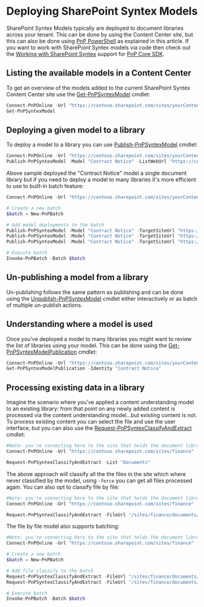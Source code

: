 # Deploying SharePoint Syntex Models

SharePoint Syntex Models typically are deployed to document libraries across your tenant. This can be done by using the Content Center site, but this can also be done using [PnP PowerShell](https://pnp.github.io/powershell/) as explained in this article. If you want to work with SharePoint Syntex models via code then check out the [Working with SharePoint Syntex](https://pnp.github.io/pnpcore/using-the-sdk/syntex-intro.html) support for [PnP Core SDK](https://aka.ms/pnp/coresdk).

## Listing the available models in a Content Center

To get an overview of the models added to the current SharePoint Syntex Content Center site use the [Get-PnPSyntexModel](https://pnp.github.io/powershell/cmdlets/Get-PnPSyntexModel.html) cmdlet:

```PowerShell
Connect-PnPOnline -Url "https://contoso.sharepoint.com/sites/yourContentCenter"
Get-PnPSyntexModel
```

## Deploying a given model to a library

To deploy a model to a library you can use [Publish-PnPSyntexModel](https://pnp.github.io/powershell/cmdlets/Publish-PnPSyntexModel.html) cmdlet:

```PowerShell
Connect-PnPOnline -Url "https://contoso.sharepoint.com/sites/yourContentCenter"
Publish-PnPSyntexModel -Model "Contract Notice" -ListWebUrl "https://contoso.sharepoint.com/sites/finance" -List "Documents"
```

Above sample deployed the "Contract Notice" model a single document library but if you need to deploy a model to many libraries it's more efficient to use to built-in batch feature:

```PowerShell
Connect-PnPOnline -Url "https://contoso.sharepoint.com/sites/yourContentCenter"

# Create a new batch
$batch = New-PnPBatch

# Add model deployments to the batch
Publish-PnPSyntexModel -Model "Contract Notice" -TargetSiteUrl "https://contoso.sharepoint.com/sites/finance" -TargetWebServerRelativeUrl "/sites/finance" -TargetLibraryServerRelativeUrl "/sites/finance/shared%20documents" -Batch $batch
Publish-PnPSyntexModel -Model "Contract Notice" -TargetSiteUrl "https://contoso.sharepoint.com/sites/crm" -TargetWebServerRelativeUrl "/sites/crm" -TargetLibraryServerRelativeUrl "/sites/crm/shared%20documents" -Batch $batch
Publish-PnPSyntexModel -Model "Contract Notice" -TargetSiteUrl "https://contoso.sharepoint.com/sites/finance" -TargetWebServerRelativeUrl "/sites/finance/belgium" -TargetLibraryServerRelativeUrl "/sites/finance/belgium/shared%20documents" -Batch Publish-PnPSyntexModel -Model "Contract Notice" -TargetSiteUrl "https://contoso.sharepoint.com/sites/finance" -TargetWebServerRelativeUrl "/sites/finance/uk" -TargetLibraryServerRelativeUrl "/sites/finance/uk/shared%20documents" -Batch $batch

# Execute batch
Invoke-PnPBatch -Batch $batch
```

## Un-publishing a model from a library

Un-publishing follows the same pattern as publishing and can be done using the [Unpublish-PnPSyntexModel](https://pnp.github.io/powershell/cmdlets/Unpublish-PnPSyntexModel.html) cmdlet either interactively or as batch of multiple un-publish actions.

## Understanding where a model is used

Once you've deployed a model to many libraries you might want to review the list of libraries using your model. This can be done using the [Get-PnPSyntexModelPublication](https://pnp.github.io/powershell/cmdlets/Get-PnPSyntexModelPublication.html) cmdlet:

```PowerShell
Connect-PnPOnline -Url "https://contoso.sharepoint.com/sites/yourContentCenter"
Get-PnPSyntexModelPublication -Identity "Contract Notice"
```

## Processing existing data in a library

Imagine the scenario where you've applied a content understanding model to an existing library: from that point on any newly added content is processed via the content understanding model...but existing content is not. To process existing content you can select the file and use the user interface, but you can also use the [Request-PnPSyntexClassifyAndExtract](https://pnp.github.io/powershell/cmdlets/Request-PnPSyntexClassifyAndExtract.html) cmdlet:

```PowerShell
#Note: you're connecting here to the site that holds the document library you want to process
Connect-PnPOnline -Url "https://contoso.sharepoint.com/sites/finance"

Request-PnPSyntexClassifyAndExtract -List "Documents"
```

The above approach will classify all the the files in the site which where never classified by the model, using `-force` you can get all files processed again. You can also opt to classify file by file:

```PowerShell
#Note: you're connecting here to the site that holds the document library you want to process
Connect-PnPOnline -Url "https://contoso.sharepoint.com/sites/finance"

Request-PnPSyntexClassifyAndExtract -FileUrl "/sites/finance/documents/contoso contract.docx"
```

The file by file model also supports batching:

```PowerShell
#Note: you're connecting here to the site that holds the document library you want to process
Connect-PnPOnline -Url "https://contoso.sharepoint.com/sites/finance"

# Create a new batch
$batch = New-PnPBatch

# Add file classify to the batch
Request-PnPSyntexClassifyAndExtract -FileUrl "/sites/finance/documents/contoso contract.docx" -Batch $batch
Request-PnPSyntexClassifyAndExtract -FileUrl "/sites/finance/documents/relecloud contract.docx" -Batch $batch

# Execute batch
Invoke-PnPBatch -Batch $batch
```
